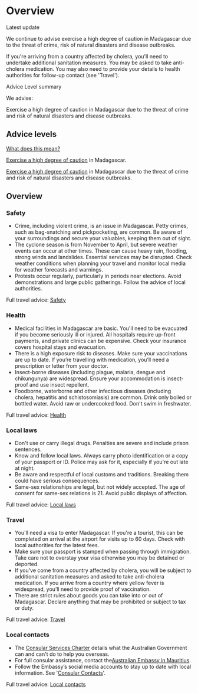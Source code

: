 # Overview

Latest update

We continue to advise exercise a high degree of caution in Madagascar due to the threat of crime, risk of natural disasters and disease outbreaks.   
  
If you're arriving from a country affected by cholera, you'll need to undertake additional sanitation measures. You may be asked to take anti-cholera medication. You may also need to provide your details to health authorities for follow-up contact (see 'Travel').

Advice Level summary

We advise:

Exercise a high degree of caution in Madagascar due to the threat of crime and risk of natural disasters and disease outbreaks.

## Advice levels

[What does this mean?](/before-you-go/travel-advice-explained/)

[Exercise a high degree of caution](https://smartraveller.gov.au/consular-services/travel-advice-explained#level2) in Madagascar.

[Exercise a high degree of caution](https://smartraveller.gov.au/consular-services/travel-advice-explained#level2) in Madagascar due to the threat of crime and risk of natural disasters and disease outbreaks.

## Overview

### Safety

* Crime, including violent crime, is an issue in Madagascar. Petty crimes, such as bag-snatching and pickpocketing, are common. Be aware of your surroundings and secure your valuables, keeping them out of sight.
* The cyclone season is from November to April, but severe weather events can occur at other times. These can cause heavy rain, flooding, strong winds and landslides. Essential services may be disrupted. Check weather conditions when planning your travel and monitor local media for weather forecasts and warnings.
* Protests occur regularly, particularly in periods near elections. Avoid demonstrations and large public gatherings. Follow the advice of local authorities.

Full travel advice: [Safety](#safety)

### Health

* Medical facilities in Madagascar are basic. You'll need to be evacuated if you become seriously ill or injured. All hospitals require up-front payments, and private clinics can be expensive. Check your insurance covers hospital stays and evacuation.
* There is a high exposure risk to diseases. Make sure your vaccinations are up to date. If you’re travelling with medication, you’ll need a prescription or letter from your doctor.
* Insect-borne diseases (including plague, malaria, dengue and chikungunya) are widespread. Ensure your accommodation is insect-proof and use insect repellent.
* Foodborne, waterborne and other infectious diseases (including cholera, hepatitis and schistosomiasis) are common. Drink only boiled or bottled water. Avoid raw or undercooked food. Don't swim in freshwater.

Full travel advice: [Health](#health)

### Local laws

* Don't use or carry illegal drugs. Penalties are severe and include prison sentences.
* Know and follow local laws. Always carry photo identification or a copy of your passport or ID. Police may ask for it, especially if you're out late at night.
* Be aware and respectful of local customs and traditions. Breaking them could have serious consequences.
* Same-sex relationships are legal, but not widely accepted. The age of consent for same-sex relations is 21. Avoid public displays of affection.

Full travel advice: [Local laws](#local-laws)

### Travel

* You'll need a visa to enter Madagascar. If you're a tourist, this can be completed on arrival at the airport for visits up to 60 days. Check with local authorities for the latest fees.
* Make sure your passport is stamped when passing through immigration. Take care not to overstay your visa otherwise you may be detained or deported.
* If you’ve come from a country affected by cholera, you will be subject to additional sanitation measures and asked to take anti-cholera medication. If you arrive from a country where yellow fever is widespread, you’ll need to provide proof of vaccination.
* There are strict rules about goods you can take into or out of Madagascar. Declare anything that may be prohibited or subject to tax or duty.

Full travel advice: [Travel](#travel)

### Local contacts

* The [Consular Services Charter](https://www.smartraveller.gov.au/consular-services/consular-services-charter) details what the Australian Government can and can't do to help you overseas.
* For full consular assistance, contact the[Australian Embassy in Mauritius](https://mauritius.embassy.gov.au/).
* Follow the Embassy’s social media accounts to stay up to date with local information. See '[Consular Contacts](https://www.smartraveller.gov.au/destinations/africa/madagascar#local-contacts)'.

Full travel advice: [Local contacts](#local-contacts)
